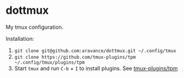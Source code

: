 dottmux
=======

My tmux configuration.

Installation:  
1. `git clone git@github.com:aravance/dottmux.git ~/.config/tmux`  
2. `git clone https://github.com/tmux-plugins/tpm ~/.config/tmux/plugins/tpm`
3. Start `tmux` and run `C-b` + `I` to install plugins. See [tmux-plugins/tpm](https://github.com/tmux-plugins/tpm)
